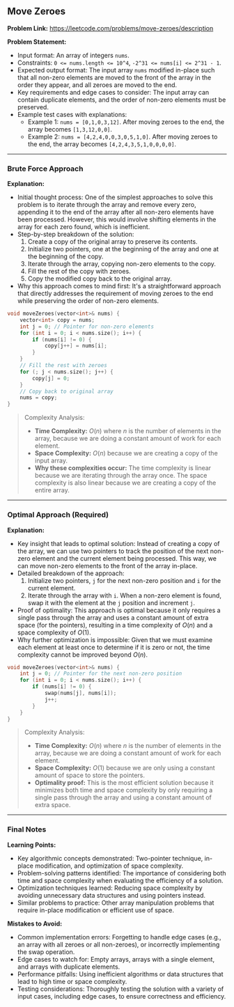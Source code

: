 ## Move Zeroes

**Problem Link:** https://leetcode.com/problems/move-zeroes/description

**Problem Statement:**
- Input format: An array of integers `nums`.
- Constraints: `0 <= nums.length <= 10^4`, `-2^31 <= nums[i] <= 2^31 - 1`.
- Expected output format: The input array `nums` modified in-place such that all non-zero elements are moved to the front of the array in the order they appear, and all zeroes are moved to the end.
- Key requirements and edge cases to consider: The input array can contain duplicate elements, and the order of non-zero elements must be preserved.
- Example test cases with explanations:
  - Example 1: `nums = [0,1,0,3,12]`. After moving zeroes to the end, the array becomes `[1,3,12,0,0]`.
  - Example 2: `nums = [4,2,4,0,0,3,0,5,1,0]`. After moving zeroes to the end, the array becomes `[4,2,4,3,5,1,0,0,0,0]`.

---

### Brute Force Approach

**Explanation:**
- Initial thought process: One of the simplest approaches to solve this problem is to iterate through the array and remove every zero, appending it to the end of the array after all non-zero elements have been processed. However, this would involve shifting elements in the array for each zero found, which is inefficient.
- Step-by-step breakdown of the solution: 
  1. Create a copy of the original array to preserve its contents.
  2. Initialize two pointers, one at the beginning of the array and one at the beginning of the copy.
  3. Iterate through the array, copying non-zero elements to the copy.
  4. Fill the rest of the copy with zeroes.
  5. Copy the modified copy back to the original array.
- Why this approach comes to mind first: It's a straightforward approach that directly addresses the requirement of moving zeroes to the end while preserving the order of non-zero elements.

```cpp
void moveZeroes(vector<int>& nums) {
    vector<int> copy = nums;
    int j = 0; // Pointer for non-zero elements
    for (int i = 0; i < nums.size(); i++) {
        if (nums[i] != 0) {
            copy[j++] = nums[i];
        }
    }
    // Fill the rest with zeroes
    for (; j < nums.size(); j++) {
        copy[j] = 0;
    }
    // Copy back to original array
    nums = copy;
}
```

> Complexity Analysis:
> - **Time Complexity:** $O(n)$ where $n$ is the number of elements in the array, because we are doing a constant amount of work for each element.
> - **Space Complexity:** $O(n)$ because we are creating a copy of the input array.
> - **Why these complexities occur:** The time complexity is linear because we are iterating through the array once. The space complexity is also linear because we are creating a copy of the entire array.

---

### Optimal Approach (Required)

**Explanation:**
- Key insight that leads to optimal solution: Instead of creating a copy of the array, we can use two pointers to track the position of the next non-zero element and the current element being processed. This way, we can move non-zero elements to the front of the array in-place.
- Detailed breakdown of the approach:
  1. Initialize two pointers, `j` for the next non-zero position and `i` for the current element.
  2. Iterate through the array with `i`. When a non-zero element is found, swap it with the element at the `j` position and increment `j`.
- Proof of optimality: This approach is optimal because it only requires a single pass through the array and uses a constant amount of extra space (for the pointers), resulting in a time complexity of $O(n)$ and a space complexity of $O(1)$.
- Why further optimization is impossible: Given that we must examine each element at least once to determine if it is zero or not, the time complexity cannot be improved beyond $O(n)$.

```cpp
void moveZeroes(vector<int>& nums) {
    int j = 0; // Pointer for the next non-zero position
    for (int i = 0; i < nums.size(); i++) {
        if (nums[i] != 0) {
            swap(nums[j], nums[i]);
            j++;
        }
    }
}
```

> Complexity Analysis:
> - **Time Complexity:** $O(n)$ where $n$ is the number of elements in the array, because we are doing a constant amount of work for each element.
> - **Space Complexity:** $O(1)$ because we are only using a constant amount of space to store the pointers.
> - **Optimality proof:** This is the most efficient solution because it minimizes both time and space complexity by only requiring a single pass through the array and using a constant amount of extra space.

---

### Final Notes

**Learning Points:**
- Key algorithmic concepts demonstrated: Two-pointer technique, in-place modification, and optimization of space complexity.
- Problem-solving patterns identified: The importance of considering both time and space complexity when evaluating the efficiency of a solution.
- Optimization techniques learned: Reducing space complexity by avoiding unnecessary data structures and using pointers instead.
- Similar problems to practice: Other array manipulation problems that require in-place modification or efficient use of space.

**Mistakes to Avoid:**
- Common implementation errors: Forgetting to handle edge cases (e.g., an array with all zeroes or all non-zeroes), or incorrectly implementing the swap operation.
- Edge cases to watch for: Empty arrays, arrays with a single element, and arrays with duplicate elements.
- Performance pitfalls: Using inefficient algorithms or data structures that lead to high time or space complexity.
- Testing considerations: Thoroughly testing the solution with a variety of input cases, including edge cases, to ensure correctness and efficiency.
